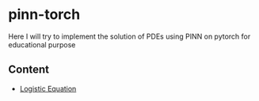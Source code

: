 # pinn-torch
Here I will try to implement the solution of PDEs using PINN on pytorch for educational purpose
## Content
- [Logistic Equation](Logistic/README.md)